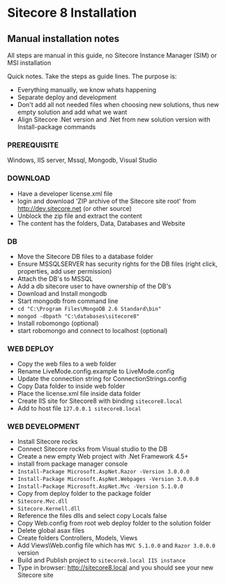 Sitecore 8 Installation
========

## Manual installation notes
All steps are manual in this guide, no Sitecore Instance Manager (SIM) or MSI installation

Quick notes. Take the steps as guide lines. The purpose is:
* Everything manually, we know whats happening
* Separate deploy and development
* Don't add all not needed files when choosing new solutions, thus new empty solution and add what we want
* Align Sitecore .Net version and .Net from new solution version with Install-package commands 

###  PREREQUISITE
Windows, IIS server, Mssql, Mongodb, Visual Studio

### DOWNLOAD
* Have a developer license.xml file
* login and download 'ZIP archive of the Sitecore site root' from http://dev.sitecore.net (or other source)
* Unblock the zip file and extract the content
* The content has the folders, Data, Databases and Website

### DB
* Move the Sitecore DB files to a database folder 
* Ensure MSSQLSERVER has security rights for the DB files (right click, properties, add user permission) 
* Attach the DB's to MSSQL
* Add a db sitecore user to have ownership of the DB's
* Download and Install mongodb
* Start mongodb from command line
 * `cd "C:\Program Files\MongoDB 2.6 Standard\bin"`
 * `mongod -dbpath "C:\databases\sitecore8"`
* Install robomongo (optional)
* start robomongo and connect to localhost (optional)
    
### WEB DEPLOY
* Copy the web files to a web folder
* Rename LiveMode.config.example to LiveMode.config
* Update the connection string for ConnectionStrings.config
* Copy Data folder to inside web folder
* Place the license.xml file inside data folder
* Create IIS site for Sitecore8 with binding `sitecore8.local`
* Add to host file `127.0.0.1 sitecore8.local`

### WEB DEVELOPMENT
* Install Sitecore rocks
* Connect Sitecore rocks from Visual studio to the DB
* Create a new empty Web project with .Net Framework 4.5+
* install from package manager console
 * `Install-Package Microsoft.AspNet.Razor -Version 3.0.0.0`
 * `Install-Package Microsoft.AspNet.Webpages -Version 3.0.0.0`
 * `Install-Package Microsoft.AspNet.Mvc -Version 5.1.0.0`
* Copy from deploy folder to the package folder
 * `Sitecore.Mvc.dll`
 * `Sitecore.Kernell.dll`
* Reference the files dlls and select copy Locals false
* Copy Web.config from root web deploy folder to the solution folder
* Delete global asax files
* Create folders Controllers, Models, Views
* Add Views\Web.config file which has `MVC 5.1.0.0` and `Razor 3.0.0.0` version
* Build and Publish project to `sitecore8.local IIS instance`
* Type in browser: http://sitecore8.local and you should see your new Sitecore site
